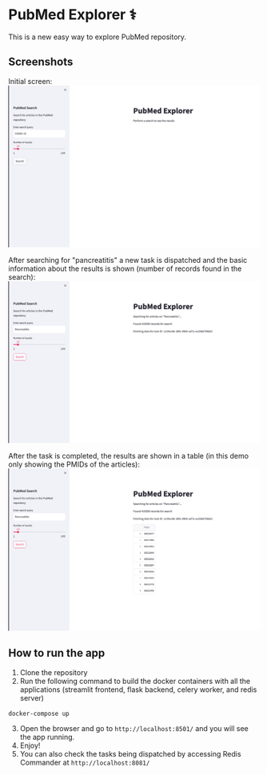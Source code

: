 # PubMed Explorer ⚕️

This is a new easy way to explore PubMed repository.

## Screenshots

Initial screen:
![Screenshot 1](./screenshots/1.png)

After searching for "pancreatitis" a new task is dispatched and the basic information about the results is shown (number of records found in the search):
![Screenshot 2](./screenshots/2.png)

After the task is completed, the results are shown in a table (in this demo only showing the PMIDs of the articles):
![Screenshot 3](./screenshots/3.png)

## How to run the app

1. Clone the repository
2. Run the following command to build the docker containers with all the applications (streamlit frontend, flask backend, celery worker, and redis server)
```bash
docker-compose up
```
3. Open the browser and go to `http://localhost:8501/` and you will see the app running.
4. Enjoy!
5. You can also check the tasks being dispatched by accessing Redis Commander at `http://localhost:8081/`
  

